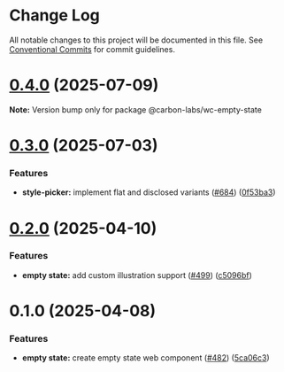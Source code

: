 # Change Log

All notable changes to this project will be documented in this file.
See [Conventional Commits](https://conventionalcommits.org) for commit guidelines.

# [0.4.0](https://github.com/carbon-design-system/carbon-labs/compare/@carbon-labs/wc-empty-state@0.3.0...@carbon-labs/wc-empty-state@0.4.0) (2025-07-09)

**Note:** Version bump only for package @carbon-labs/wc-empty-state





# [0.3.0](https://github.com/carbon-design-system/carbon-labs/compare/@carbon-labs/wc-empty-state@0.2.0...@carbon-labs/wc-empty-state@0.3.0) (2025-07-03)


### Features

* **style-picker:** implement flat and disclosed variants ([#684](https://github.com/carbon-design-system/carbon-labs/issues/684)) ([0f53ba3](https://github.com/carbon-design-system/carbon-labs/commit/0f53ba3d3b4d9860a72c2ea09e36580018c50fa9))





# [0.2.0](https://github.com/carbon-design-system/carbon-labs/compare/@carbon-labs/wc-empty-state@0.1.0...@carbon-labs/wc-empty-state@0.2.0) (2025-04-10)


### Features

* **empty state:** add custom illustration support ([#499](https://github.com/carbon-design-system/carbon-labs/issues/499)) ([c5096bf](https://github.com/carbon-design-system/carbon-labs/commit/c5096bff16024e32b496360d519adab1a6183568))





# 0.1.0 (2025-04-08)


### Features

* **empty state:** create empty state web component ([#482](https://github.com/carbon-design-system/carbon-labs/issues/482)) ([5ca06c3](https://github.com/carbon-design-system/carbon-labs/commit/5ca06c355756c5467d2f6724df56e7f50256dcf5))
